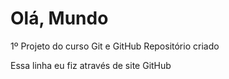 # Olá, Mundo
 1º Projeto do curso Git e GitHub
Repositório criado

 
Essa linha eu fiz através de  site GitHub
